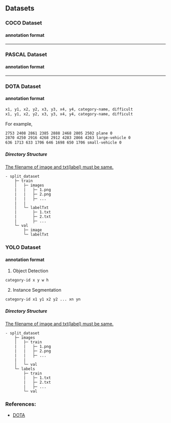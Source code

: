 ## Datasets

### COCO Dataset
#### annotation format

-----------------------------------------------------------------------

### PASCAL Dataset
#### annotation format


-----------------------------------------------------------------------
### DOTA Dataset
#### annotation format

```txt
x1, y1, x2, y2, x3, y3, x4, y4, category-name, difficult
x1, y1, x2, y2, x3, y3, x4, y4, category-name, difficult
```

For example, 
```txt
2753 2408 2861 2385 2888 2468 2805 2502 plane 0
2870 4250 2916 4268 2912 4283 2866 4263 large-vehicle 0
636 1713 633 1706 646 1698 650 1706 small-vehicle 0
```

##### Directory Structure

<U>The filename of image and txt(label) must be same.</U>
```
- split_dataset
    ├─ train
    │   ├─ images
    |   |   ├─ 1.png
    |   |   ├─ 2.png
    |   |   ├─ ...
    |   |   
    │   └─ labelTxt
    |       ├─ 1.txt
    |       ├─ 2.txt
    |       ├─ ...
    └─ val
        ├─ image
        └─ labelTxt
```


### YOLO Dataset

#### annotation format

1. Object Detection
```txt
category-id x y w h 
```

2. Instance Segmentation
```txt
category-id x1 y1 x2 y2 ... xn yn
```

##### Directory Structure

<U>The filename of image and txt(label) must be same.</U>
```
- split_dataset
    ├─ images
    │   ├─ train
    |   |   ├─ 1.png
    |   |   ├─ 2.png
    |   |   ├─ ...
    |   |   
    │   └─ val
    └─ labels
        ├─ train
        |   ├─ 1.txt
        |   ├─ 2.txt
        |   ├─ ...
        └─ val
```




### References:
- [DOTA](https://captain-whu.github.io/DOTA/dataset.html)